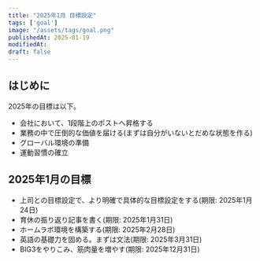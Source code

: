 ```yaml
---
title: "2025年1月 目標設定"
tags: ['goal']
image: "/assets/tags/goal.png"
publishedAt: 2025-01-19
modifiedAt:
draft: false
---
```


## はじめに
2025年の目標は以下。
- 会社において、1段階上のポストへ昇格する
- 業務の中で圧倒的な価値を届ける(まずは自分がいないとだめな状態を作る)
- グローバル環境の準備
- 運動習慣の確立

## 2025年1月の目標
- 上司との目標設定で、より明確で具体的な目標設定をする(期限: 2025年1月24日)
- 育休の振り返り記事を書く(期限: 2025年1月31日)
- ホームラボ環境を構築する(期限: 2025年2月28日)
- 英語の基礎力を固める。まずは文法(期限: 2025年3月31日)
- BIG3をやりこみ、筋肉量を増やす(期限: 2025年12月31日)
